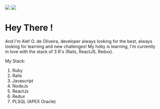

![](https://img.shields.io/badge/Ruby%20on%20Rails-Developer-red) ![](https://img.shields.io/twitter/url?label=AlefOjeda&style=social&url=https%3A%2F%2Ftwitter.com%2FOjedaAlef)

# Hey There !

And I'm Alef O. de Oliveira, developer always looking for the best, always looking for learning and new challenges!
My hoby is learning, I'm currently in love with the stack of 3 R's (Rails, ReactJS, Redux).



My Stack:

1. Ruby
2.  Rails
3.  Javascript
4. NodeJs
5. ReactJs
6. Redux
7. PLSQL (APEX Oracle) 

 
